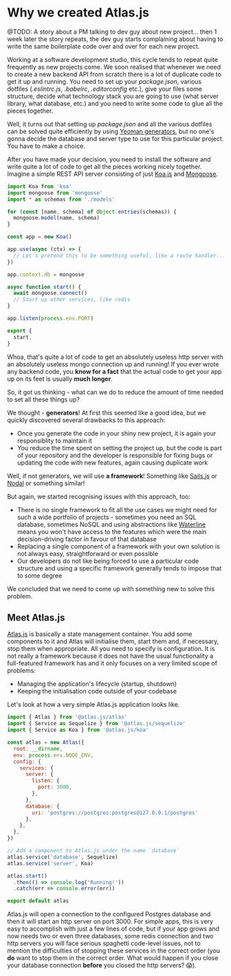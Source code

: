 # Why we created Atlas.js

@TODO: A story about a PM talking to dev guy about new project... then 1 week later the story repeats, the dev guy starts complaining about having to write the same boilerplate code over and over for each new project.

Working at a software development studio, this cycle tends to repeat quite frequently as new projects come. We soon realised that whenever we need to create a new backend API from scratch there is a lot of duplicate code to get it up and running. You need to set up your _package.json_, various dotfiles (_.eslintrc.js_, _.babelrc_, _.editorconfig_ etc.), give your files some structure, decide what technology stack you are going to use (what server library, what database, etc.) and you need to write some code to glue all the pieces together.

Well, it turns out that setting up _package.json_ and all the various dotfiles can be solved quite efficiently by using [Yeoman generators](http://yeoman.io), but no one's gonna decide the database and server type to use for this particular project. You have to make a choice.

After you have made your decision, you need to install the software and write quite a lot of code to get all the pieces working nicely together. Imagine a simple REST API server consisting of just [Koa.js](http://koajs.com) and [Mongoose](http://mongoosejs.com).

```js
import Koa from 'koa'
import mongoose from 'mongoose'
import * as schemas from './models'

for (const [name, schema] of Object.entries(schemas)) {
  mongoose.model(name, schema)
}

const app = new Koa()

app.use(async (ctx) => {
  // Let's pretend this to be something useful, like a route handler...
})

app.context.db = mongoose

async function start() {
  await mongoose.connect()
  // Start up other services, like redis
}

app.listen(process.env.PORT)

export {
  start,
}
```

Whoa, that's quite a lot of code to get an absolutely useless http server with an absolutely useless mongo connection up and running! If you ever wrote any backend code, you **know for a fact** that the actual code to get your app up on its feet is usually **much longer**.

So, it got us thinking - what can we do to reduce the amount of time needed to set all these things up?

We thought - **generators**! At first this seemed like a good idea, but we quickly discovered several drawbacks to this approach:

- Once you generate the code in your shiny new project, it is again your responsiblity to maintain it
- You reduce the time spent on setting the project up, but the code is part of your repository and the developer is responsible for fixing bugs or updating the code with new features, again causing duplicate work

Well, if not generators, we will use **a framework**! Something like [Sails.js](http://sailsjs.com) or [Nodal](http://www.nodaljs.com) or something similar!

But again, we started recognising issues with this approach, too:

- There is no single framework to fit all the use cases we might need for such a wide portfolio of projects - sometimes you need an SQL database, sometimes NoSQL and using abstractions like [Waterline](https://github.com/balderdashy/waterline) means you won't have access to the features which were the main decision-driving factor in favour of that database
- Replacing a single component of a framework with your own solution is not always easy, straightforward or even possible
- Our developers do not like being forced to use a particular code structure and using a specific framework generally tends to impose that to some degree

We concluded that we need to come up with something new to solve this problem.

## Meet Atlas.js

[Atlas.js](https://github.com/strvcom/atlas.js) is basically a state management container. You add some components to it and Atlas will initialise them, start them and, if necessary, stop them when appropriate. All you need to specify is configuration. It is not really a framework because it does not have the usual functionality a full-featured framework has and it only focuses on a very limited scope of problems:

- Managing the application's lifecycle (startup, shutdown)
- Keeping the initialisation code outside of your codebase

Let's look at how a very simple Atlas.js application looks like.

```js
import { Atlas } from '@atlas.js/atlas'
import { Service as Sequelize } from '@atlas.js/sequelize'
import { Service as Koa } from '@atlas.js/koa'

const atlas = new Atlas({
  root: __dirname,
  env: process.env.NODE_ENV,
  config: {
    services: {
      server: {
        listen: {
          port: 3000,
        },
      },
      database: {
        uri: 'postgres://postgres:postgres@127.0.0.1/postgres'
      },
    },
  },
})

// Add a component to Atlas.js under the name `database`
atlas.service('database', Sequelize)
atlas.service('server', Koa)

atlas.start()
  .then(() => console.log('Running!'))
  .catch(err => console.error(err))

export default atlas
```

Atlas.js will open a connection to the configured Postgres database and then it will start an http server on port 3000. For simple apps, this is very easy to accomplish with just a few lines of code, but if your app grows and now needs two or even three databases, some redis connection and two http servers you will face serious spaghetti code-level issues, not to mention the difficulties of stopping these services in the correct order (you **do** want to stop them in the correct order. What would happen if you close your database connection **before** you closed the http servers? 😱).

